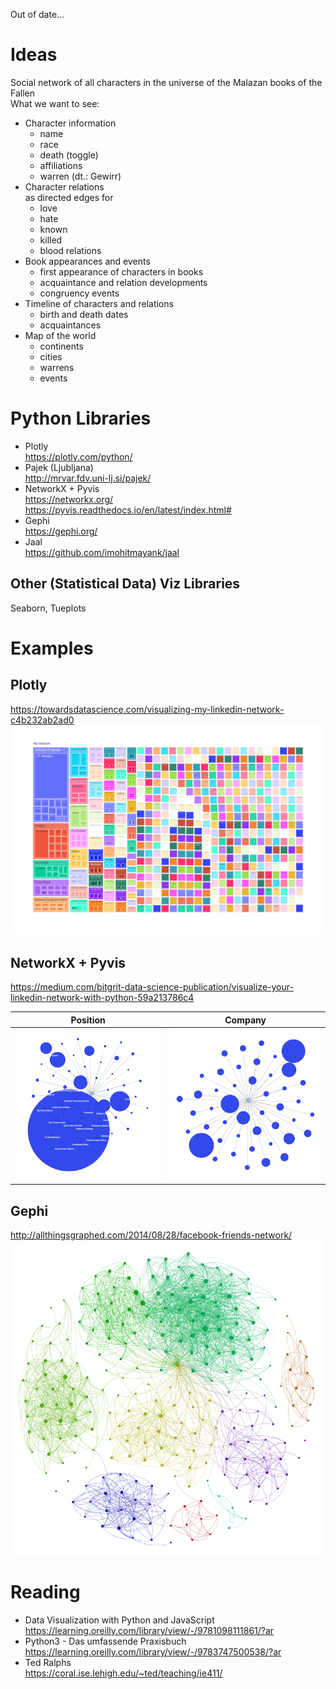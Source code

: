 Out of date...

# Ideas

Social network of all characters in the universe of the Malazan books of the Fallen  
What we want to see:
- Character information
	- name
	- race
	- death (toggle)
	- affiliations
	- warren (dt.: Gewirr)
- Character relations  
	as directed edges for
	- love
	- hate
	- known
	- killed
	- blood relations
- Book appearances and events
	- first appearance of characters in books
	- acquaintance and relation developments
	- congruency events
- Timeline of characters and relations
	- birth and death dates
	- acquaintances
- Map of the world
	- continents
	- cities
	- warrens
	- events

# Python Libraries

- Plotly  
https://plotly.com/python/
- Pajek (Ljubljana)  
http://mrvar.fdv.uni-lj.si/pajek/
- NetworkX + Pyvis  
https://networkx.org/  
https://pyvis.readthedocs.io/en/latest/index.html#
- Gephi  
https://gephi.org/
- Jaal  
https://github.com/imohitmayank/jaal

## Other (Statistical Data) Viz Libraries

Seaborn, Tueplots
<!-- ![image](images/colorExplosion.jpg) -->

<!-- ## Overviews -->

<!-- https://mode.com/blog/python-interactive-plot-libraries/ -->

# Examples

## Plotly

https://towardsdatascience.com/visualizing-my-linkedin-network-c4b232ab2ad0
![image](readme/examplePlotly.png)

## NetworkX + Pyvis

https://medium.com/bitgrit-data-science-publication/visualize-your-linkedin-network-with-python-59a213786c4
<!-- ![image](readme/exampleNetworkXPyvis1.png) -->
<!-- ![image](readme/exampleNetworkXPyvis2.png) -->
Position | Company
:-:|:-:
![image](readme/exampleNetworkXPyvis1.png) | ![image](readme/exampleNetworkXPyvis2.png)

## Gephi

http://allthingsgraphed.com/2014/08/28/facebook-friends-network/
![image](readme/exampleGephi.png)

# Reading

- Data Visualization with Python and JavaScript  
https://learning.oreilly.com/library/view/-/9781098111861/?ar
- Python3 - Das umfassende Praxisbuch  
https://learning.oreilly.com/library/view/-/9783747500538/?ar
- Ted Ralphs  
https://coral.ise.lehigh.edu/~ted/teaching/ie411/
